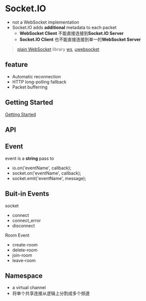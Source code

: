 # Socket.IO

- not a WebSocket implementation
- Socket.IO adds **additional** metadata to each packet
  - **WebSocket Client** 不能直接连接到**Socket.IO Server**
  - **Socket.IO Client** 也不能直接连接到单一的**WebSocket Server**

> [plain WebSocket](javascript-websocket.md) library [ws](), [μwebsocket]()

## feature

- Automatic reconnection
- HTTP long-polling fallback
- Packet bufferring

## Getting Started

[Getting Started](nodejs-socketio-getting-started.md)

## API

## Event

event is a **string** pass to

- io.on('eventName', callback);
- socket.on('eventName', callback);
- socket.emit('eventName', message);

## Buit-in Events

socket

- connect
- connect_error
- disconnect

Room Event

- create-room
- delete-room
- join-room
- leave-room

## Namespace

- a virtual channel
- 将单个共享连接从逻辑上分割成多个频道